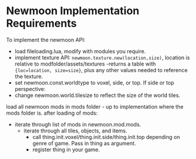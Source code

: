 Newmoon Implementation Requirements
===================================

To implement the newmoon API:
* load fileloading.lua, modify with modules you require.
* implement texture API:
    `newmoon.texture.new(location,size)`, location is relative to modfolder/assets/textures
    -returns a table with `{loc=location, size=size}`, plus any other values needed to reference the texture.
* set newmoon.const.worldtype to voxel, side, or top.
If side or top perspective:
* change newmoon.world.tilesize to reflect the size of the world tiles.

load all newmoon mods in mods folder - up to implementation where the mods folder is.
after loading of mods:
* iterate through list of mods in newmoon.mod.mods.
    * iterate through all tiles, objects, and items.
        * call thing.init.voxel/thing.init.side/thing.init.top depending on genre of game. Pass in thing as argument.
        * register thing in your game.
